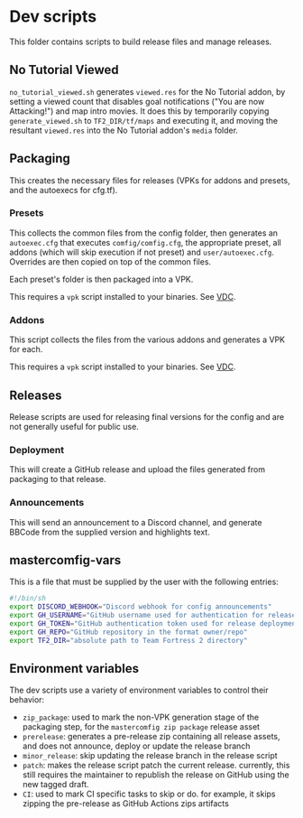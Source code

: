 # Dev scripts

This folder contains scripts to build release files and manage releases.

## No Tutorial Viewed

`no_tutorial_viewed.sh` generates `viewed.res` for the No Tutorial addon, by
setting a viewed count that disables goal notifications ("You are now
Attacking!") and map intro movies. It does this by temporarily copying
`generate_viewed.sh` to `TF2_DIR/tf/maps` and executing it, and moving the
resultant `viewed.res` into the No Tutorial addon's `media` folder.

## Packaging

This creates the necessary files for releases (VPKs for addons and presets,
and the autoexecs for cfg.tf).

### Presets

This collects the common files from the config folder, then generates an
`autoexec.cfg` that executes `comfig/comfig.cfg`, the appropriate preset, all addons
(which will skip execution if not preset) and `user/autoexec.cfg`. Overrides are then
copied on top of the common files.

Each preset's folder is then packaged into a VPK.

This requires a `vpk` script installed to your binaries.
See [VDC](https://developer.valvesoftware.com/wiki/VPK#Linux_.2F_Unix).

### Addons

This script collects the files from the various addons and generates a
VPK for each.

This requires a `vpk` script installed to your binaries.
See [VDC](https://developer.valvesoftware.com/wiki/VPK#Linux_.2F_Unix).

## Releases

Release scripts are used for releasing final versions for the config and are
not generally useful for public use.

### Deployment

This will create a GitHub release and upload the files generated from packaging
to that release.

### Announcements

This will send an announcement to a Discord channel, and generate BBCode from
the supplied version and highlights text.

## mastercomfig-vars

This is a file that must be supplied by the user with the following entries:

```bash
#!/bin/sh
export DISCORD_WEBHOOK="Discord webhook for config announcements"
export GH_USERNAME="GitHub username used for authentication for release deployment"
export GH_TOKEN="GitHub authentication token used for release deployment"
export GH_REPO="GitHub repository in the format owner/repo"
export TF2_DIR="absolute path to Team Fortress 2 directory"
```

## Environment variables

The dev scripts use a variety of environment variables to control their behavior:

* `zip_package`: used to mark the non-VPK generation stage of the packaging step, for the `mastercomfig zip package` release asset
* `prerelease`: generates a pre-release zip containing all release assets, and does not announce, deploy or update the release branch
* `minor_release`: skip updating the release branch in the release script
* `patch`: makes the release script patch the current release. currently, this still requires the maintainer to republish the release on GitHub using the new tagged draft.
* `CI`: used to mark CI specific tasks to skip or do. for example, it skips zipping the pre-release as GitHub Actions zips artifacts
